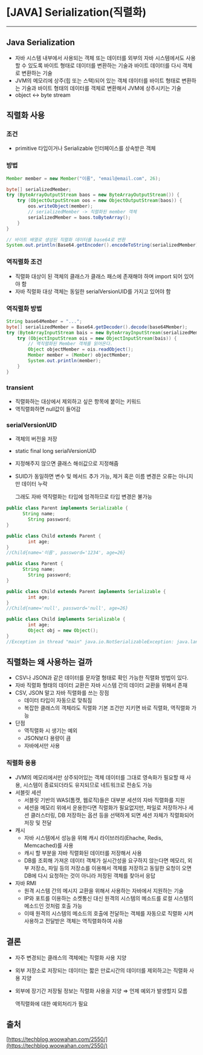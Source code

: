 # [JAVA] Serialization(직렬화)

---

## Java Serialization

- 자바 시스템 내부에서 사용되는 객체 또는 데이터를 외부의 자바 시스템에서도 사용할 수 있도록 바이트 형태로 데이터를 변환하는 기술과 바이트 데이터를 다시 객체로 변환하는 기술
- JVM의 메모리에 상주(힙 또는 스택)되어 있는 객체 데이터를 바이트 형태로 변환하는 기술과 바이트 형태의 데이터를 객체로 변환해서 JVM에 상주시키는 기술
- object ↔ byte stream

## 직렬화 사용

### 조건

- primitive 타입이거나 Serializable 인터페이스를 상속받은 객체

### 방법

```java
Member member = new Member("이름", "email@email.com", 26);

byte[] serializedMember;
try (ByteArrayOutputStream baos = new ByteArrayOutputStream()) {
    try (ObjectOutputStream oos = new ObjectOutputStream(baos)) {
        oos.writeObject(member);
        // serializedMember -> 직렬화된 member 객체 
        serializedMember = baos.toByteArray();
    }
}

// 바이트 배열로 생성된 직렬화 데이터를 base64로 변환
System.out.println(Base64.getEncoder().encodeToString(serializedMember));
```

### 역직렬화 조건

- 직렬화 대상이 된 객체의 클래스가 클래스 패스에 존재해야 하며 import 되어 있어야 함
- 자바 직렬화 대상 객체는 동일한 serialVersionUID를 가지고 있어야 함

### 역직렬화 방법

```java
String base64Member = "...";
byte[] serializedMember = Base64.getDecoder().decode(base64Member);
try (ByteArrayInputStream bais = new ByteArrayInputStream(serializedMember)) {
    try (ObjectInputStream ois = new ObjectInputStream(bais)) {
        // 역직렬화된 Member 객체를 읽어온다.
        Object objectMember = ois.readObject();
        Member member = (Member) objectMember;
        System.out.println(member);
    }
}
```

### transient

- 직렬화하는 대상에서 제외하고 싶은 항목에 붙이는 키워드
- 역직렬화하면 null값이 들어감

### serialVersionUID

- 객체의 버전을 저장
- static final long serialVersionUID
- 지정해주지 않으면 클래스 해쉬값으로 지정해줌
- SUID가 동일하면 변수 및 메서드 추가 가능, 제거 혹은 이름 변경은 오류는 아니지만 데이터 누락
    
    그래도 자바 역직렬화는 타입에 엄격하므로 타입 변경은 불가능
    

```java
public class Parent implements Serializable {
	  String name;
		String password;
}

public class Child extends Parent {
		int age;
}
//Child{name='이름', password='1234', age=26}
```

```java
public class Parent {
	  String name;
		String password;
}

public class Child extends Parent implements Serializable {
		int age;
}
//Child{name='null', password='null', age=26}
```

```java
public class Child implements Serializable {
		int age;
		Object obj = new Object();
}
//Exception in thread "main" java.io.NotSerializableException: java.lang.Object
```

## 직렬화는 왜 사용하는 걸까

- CSV나 JSON과 같은 데이터를 문자열 형태로 확인 가능한 직렬화 방법이 있다.
- 자바 직렬화 형태의 데이터 교환은 자바 시스템 간의 데이터 교환을 위해서 존재
- CSV, JSON 말고 자바 직렬화를 쓰는 장점
    - 데이터 타입이 자동으로 맞춰짐
    - 복잡한 클래스의 객체라도 직렬화 기본 조건만 지키면 바로 직렬화, 역직렬화 가능
- 단점
    - 역직렬화 시 생기는 예외
    - JSON보다 용량이 큼
    - 자바에서만 사용

### 직렬화 응용

- JVM의  메모리에서만 상주되어있는 객체 데이터를 그대로 영속화가 필요할 때 사용, 시스템이 종료되더라도 유지되므로 네트워크로 전송도 가능
- 서블릿 세션
    - 서블릿 기반의 WAS(톰캣, 웹로직)들은 대부분 세션의 자바 직렬화를 지원
    - 세션을 메모리 위에서 운용한다면 직렬화가 필요없지만, 파일로 저장하거나 세션 클러스터링, DB 저장하는 옵션 등을 선택하게 되면 세션 자체가 직렬화되어 저장 및 전달
- 캐시
    - 자바 시스템에서 성능을 위해 캐시 라이브러리(Ehache, Redis, Memcached)를 사용
    - 캐시 할 부분을 자바 직렬화된 데이터를 저장해서 사용
    - DB를 조회해 가져온 데이터 객체가 실시간성을 요구하지 않는다면 메모리, 외부 저장소, 파일 등의 저장소를 이용해서 객체를 저장하고 동일한 요청이 오면 DB에 다시 요청하는 것이 아니라 저장된 객체를 찾아서 응답
- 자바 RMI
    - 원격 시스템 간의 메시지 교환을 위해서 사용하는 자바에서 지원하는 기술
    - IP와 포트를 이용하는 소켓통신 대신 원격의 시스템의 메소드를 로컬 시스템의 메소드인 것처럼 호출 가능
    - 이때 원격의 시스템의 메소드의 호출에 전달하는 객체를 자동으로 직렬화 시켜 사용하고 전달받은 객체는 역직렬화하여 사용

## 결론

- 자주 변경되는 클래스의 객체에는 직렬화 사용 지양
- 외부 저장소로 저장되는 데이터는 짧은 만료시간의 데이터를 제외하고는 직렬화 사용 지양
- 외부에 장기간 저장될 정보는 직렬화 사용을 지양 ⇒ 언제 예외가 발생할지 모름
    
    역직렬화에 대한 예외처리가 필요
    
## 출처
[https://techblog.woowahan.com/2550/](https://techblog.woowahan.com/2550/)
